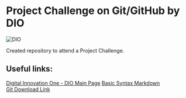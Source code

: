 # Project Challenge on Git/GitHub by DIO

![DIO](https://avatars1.githubusercontent.com/u/26231823?s=280&v=4)

Created repository to attend a Project Challenge.

## Useful links:
[Digital Innovation One - DIO Main Page](https://www.dio.me/)
[Basic Syntax Markdown](https://www.markdownguide.org/basic-syntax/)<br/>
[Git Download Link](https://git-scm.com/downloads/)<br/>

